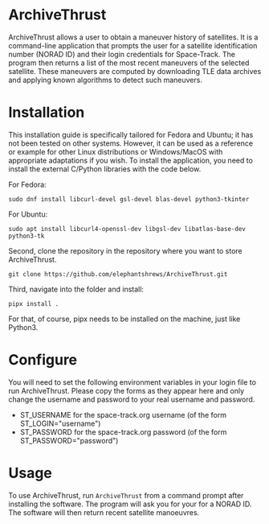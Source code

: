 # ArchiveThrust

ArchiveThrust allows a user to obtain a maneuver history of satellites. It is a command-line application that prompts the user for a satellite identification number (NORAD ID) and their login credentials for Space-Track. The program then returns a list of the most recent maneuvers of the selected satellite. These maneuvers are computed by downloading TLE data archives and applying known algorithms to detect such maneuvers.

# Installation
This installation guide is specifically tailored for Fedora and Ubuntu; it has not been tested on other systems. However, it can be used as a reference or example for other Linux distributions or Windows/MacOS with appropriate adaptations if you wish. To install the application, you need to install the external C/Python libraries with the code below.

For Fedora:
```
sudo dnf install libcurl-devel gsl-devel blas-devel python3-tkinter
```
For Ubuntu:
```
sudo apt install libcurl4-openssl-dev libgsl-dev libatlas-base-dev python3-tk
```

Second, clone the repository in the repository where you want to store ArchiveThrust.
```
git clone https://github.com/elephantshrews/ArchiveThrust.git
```
Third, navigate into the folder and install:
```
pipx install .
```
For that, of course, pipx needs to be installed on the machine, just like Python3.
# Configure 
You will need to set the following environment variables in your login file to run ArchiveThrust. Please copy the forms as they appear here and only change the username and password to your real username and password.

- ST_USERNAME for the space-track.org username (of the form ST_LOGIN="username")
- ST_PASSWORD for the space-track.org password (of the form ST_PASSWORD="password")


# Usage
To use ArchiveThrust, run `ArchiveThrust` from a command prompt after installing the software. The program will ask you for your for a NORAD ID. The software will then return recent satellite manoeuvres.
